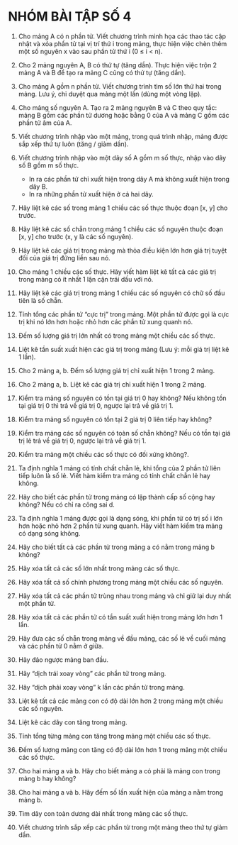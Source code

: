 # NHÓM BÀI TẬP SỐ 4 

1. Cho mảng A có n phần tử. Viết chương trình minh họa các thao tác cập nhật và xóa phần tử tại vị trí thứ i trong mảng, thực hiện việc chèn thêm một số nguyên x vào sau phần tử thứ i (0 ≤ i < n).

2. Cho 2 mảng nguyên A, B có thứ tự (tăng dần). Thực hiện việc trộn 2 mảng A và B để tạo ra mảng C cũng có thứ tự (tăng dần).

3. Cho mảng A gồm n phần tử. Viết chương trình tìm số lớn thứ hai trong mảng. Lưu ý, chỉ duyệt qua mảng một lần (dùng một vòng lặp).

4. Cho mảng số nguyên A. Tạo ra 2 mảng nguyên B và C theo quy tắc: mảng B gồm các phần tử dương hoặc bằng 0 của A và mảng C gồm các phần tử âm của A.

5. Viết chương trình nhập vào một mảng, trong quá trình nhập, mảng được sắp xếp thứ tự luôn (tăng / giảm dần).

6. Viết chương trình nhập vào một dãy số A gồm m số thực, nhập vào dãy số B gồm m số
   thực.
   * In ra các phần tử chỉ xuất hiện trong dãy A mà không xuất hiện trong dãy B.
   * In ra những phần tử xuất hiện ở cả hai dãy.

7. Hãy liệt kê các số trong mảng 1 chiều các số thực thuộc đoạn [x, y] cho trước.

8. Hãy liệt kê các số chẵn trong mảng 1 chiều các số nguyên thuộc đoạn [x, y] cho trước (x, y là các số nguyên).

9. Hãy liệt kê các giá trị trong mảng mà thỏa điều kiện lớn hơn giá trị tuyệt đối của giá trị đứng liền sau nó.

10. Cho mảng 1 chiều các số thực. Hãy viết hàm liệt kê tất cả các giá trị trong mảng có ít nhất 1 lận cận trái dấu với nó.

11. Hãy liệt kê các giá trị trong mảng 1 chiều các số nguyên có chữ số đầu tiên là số chẵn.

12. Tính tổng các phần tử “cực trị” trong mảng. Một phần tử được gọi là cực trị khi nó lớn hơn hoặc nhỏ hơn các phần tử xung quanh nó.

13. Đếm số lượng giá trị lớn nhất có trong mảng một chiều các số thực.

14. Liệt kê tần suất xuất hiện các giá trị trong mảng (Lưu ý: mỗi giá trị liệt kê 1 lần).

15. Cho 2 mảng a, b. Đếm số lượng giá trị chỉ xuất hiện 1 trong 2 mảng.

16. Cho 2 mảng a, b. Liệt kê các giá trị chỉ xuất hiện 1 trong 2 mảng.

17. Kiểm tra mảng số nguyên có tồn tại giá trị 0 hay không? Nếu không tồn tại giá trị 0 thì trả về giá trị 0, ngược lại trả về giá trị 1.

18. Kiểm tra mảng số nguyên có tồn tại 2 giá trị 0 liên tiếp hay không?

19. Kiểm tra mảng các số nguyên có toàn số chẵn không? Nếu có tồn tại giá trị lẻ trả về giá trị 0, ngược lại trả về giá trị 1.

20. Kiểm tra mảng một chiều các số thực có đối xứng không?.
21. Ta định nghĩa 1 mảng có tính chất chẵn lẻ, khi tổng của 2 phần tử liên tiếp luôn là số lẻ. Viết hàm kiểm tra mảng có tính chất chẵn lẻ hay không.

22. Hãy cho biết các phần tử trong mảng có lập thành cấp số cộng hay không? Nếu có chỉ ra công sai d.
23. Ta định nghĩa 1 mảng được gọi là dạng sóng, khi phần tử có trị số i lớn hơn hoặc nhỏ hơn 2 phần tử xung quanh. Hãy viết hàm kiểm tra mảng có dạng sóng không.
24. Hãy cho biết tất cả các phần tử trong mảng a có nằm trong mảng b không?
25. Hãy xóa tất cả các số lớn nhất trong mảng các số thực.
26. Hãy xóa tất cả số chính phương trong mảng một chiều các số nguyên.
27. Hãy xóa tất cả các phần tử trùng nhau trong mảng và chỉ giữ lại duy nhất một phần tử.
28. Hãy xóa tất cả các phần tử có tần suất xuất hiện trong mảng lớn hơn 1 lần.
29. Hãy đưa các số chẵn trong mảng về đầu mảng, các số lẻ về cuối mảng và các phần tử 0 nằm ở giữa.
30. Hãy đảo ngược mảng ban đầu.
31. Hãy “dịch trái xoay vòng” các phần tử trong mảng.
32. Hãy “dịch phải xoay vòng” k lần các phần tử trong mảng.
33. Liệt kê tất cả các mảng con có độ dài lớn hơn 2 trong mảng một chiều các số nguyên.
34. Liệt kê các dãy con tăng trong mảng.
35. Tính tổng từng mảng con tăng trong mảng một chiều các số thực.
36. Đếm số lượng mảng con tăng có độ dài lớn hơn 1 trong mảng một chiều các số thực.
37. Cho hai mảng a và b. Hãy cho biết mảng a có phải là mảng con trong mảng b hay không?
38. Cho hai mảng a và b. Hãy đếm số lần xuất hiện của mảng a nằm trong mảng b.
39. Tìm dãy con toàn dương dài nhất trong mảng các số thực.
40. Viết chương trình sắp xếp các phần tử trong một mảng theo thứ tự giảm dần.